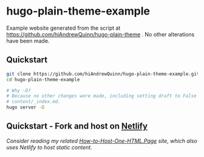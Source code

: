 # hugo-plain-theme-example
Example website generated from the script at https://github.com/hiAndrewQuinn/hugo-plain-theme . No other alterations have been made.

## Quickstart

```bash
git clone https://github.com/hiAndrewQuinn/hugo-plain-theme-example.git
cd hugo-plain-theme-example

# Why -D?
# Because no other changes were made, including setting draft to False in
# content/_index.md.
hugo server -D
```

## Quickstart - Fork and host on [Netlify](https://www.netlify.com/)

_Consider reading my related [How-to-Host-One-HTML.Page](https://how-to-host-one-html.page) site, which also uses Netlify to host static content._

